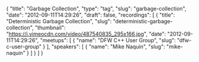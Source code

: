 {
  "title": "Garbage Collection",
  "type": "tag",
  "slug": "garbage-collection",
  "date": "2012-09-11T14:29:26",
  "draft": false,
  "recordings": [
    {
      "title": "Deterministic Garbage Collection",
      "slug": "deterministic-garbage-collection",
      "thumbnail": "https://i.vimeocdn.com/video/487540835_295x166.jpg",
      "date": "2012-09-11T14:29:26",
      "meetups": [
        {
          "name": "DFW C++ User Group",
          "slug": "dfw-c-user-group"
        }
      ],
      "speakers": [
        {
          "name": "Mike Naquin",
          "slug": "mike-naquin"
        }
      ]
    }
  ]
}
